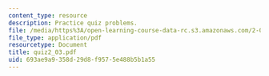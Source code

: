 ```yaml
---
content_type: resource
description: Practice quiz problems.
file: /media/https%3A/open-learning-course-data-rc.s3.amazonaws.com/2-032-dynamics-fall-2004/693ae9a9358d29d8f9575e488b5b1a55_quiz2_03.pdf
file_type: application/pdf
resourcetype: Document
title: quiz2_03.pdf
uid: 693ae9a9-358d-29d8-f957-5e488b5b1a55
---
```


